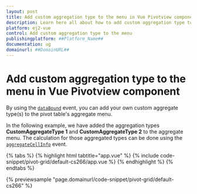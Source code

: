 ```yaml
---
layout: post
title: Add custom aggregation type to the menu in Vue Pivotview component | Syncfusion
description: Learn here all about how to add custom aggregation type to the menu in Syncfusion Vue Pivotview component of Syncfusion Essential JS 2 and more.
platform: ej2-vue
control: Add custom aggregation type to the menu 
publishingplatform: ##Platform_Name##
documentation: ug
domainurl: ##DomainURL##
---
```


<!-- markdownlint-disable MD009 -->

# Add custom aggregation type to the menu in Vue Pivotview component

By using the [`dataBound`](https://ej2.syncfusion.com/vue/documentation/api/pivotview/#databound) event, you can add your own custom aggregate type(s) to the pivot table's aggregate menu.

In the following example, we have added the aggregation types **CustomAggregateType 1** and **CustomAggregateType 2** to the aggregate menu. The calculation for those aggregated types can be done using the [`aggregateCellInfo`](https://ej2.syncfusion.com/vue/documentation/api/pivotview/#aggregatecellinfo) event.

{% tabs %}
{% highlight html tabtitle="app.vue" %}
{% include code-snippet/pivot-grid/default-cs266/app.vue %}
{% endhighlight %}
{% endtabs %}
        
{% previewsample "page.domainurl/code-snippet/pivot-grid/default-cs266" %}